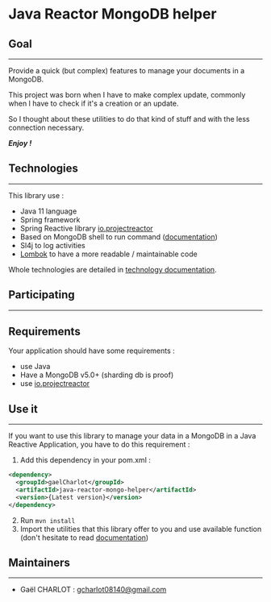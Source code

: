 # Java Reactor MongoDB helper

## Goal
***
<p>Provide a quick (but complex) features to manage your documents in a MongoDB.</p>
<p>This project was born when I have to make complex update, commonly when I have to check if it's a creation or an update.</p>
<p>So I thought about these utilities to do that kind of stuff and with the less connection necessary.</p>

***Enjoy !***

## Technologies
***
This library use :
- Java 11 language
- Spring framework
- Spring Reactive library [io.projectreactor](https://projectreactor.io/docs)
- Based on MongoDB shell to run command ([documentation](https://www.mongodb.com/docs/manual/reference/command/))
- Sl4j to log activities
- [Lombok](https://projectlombok.org/features/) to have a more readable / maintainable code

Whole technologies are detailed in [technology documentation](docs/TECHNO.md).

## Participating
***

## Requirements
Your application should have some requirements :
- use Java
- Have a MongoDB v5.0+ (sharding db is proof)
- use [io.projectreactor](https://projectreactor.io/docs)

## Use it
***
If you want to use this library to manage your data in a MongoDB in a Java Reactive Application, you have to do this requirement :
1. Add this dependency in your pom.xml :
```xml
<dependency>
  <groupId>gaelCharlot</groupId>
  <artifactId>java-reactor-mongo-helper</artifactId>
  <version>{Latest version}</version>
</dependency>
```
2. Run `mvn install`
3. Import the utilities that this library offer to you and use available function (don't hesitate to read [documentation](docs/javadoc))

## Maintainers
***
- Gaël CHARLOT : gcharlot08140@gmail.com